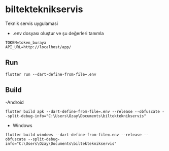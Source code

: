 # biltekteknikservis

Teknik servis uygulamasi

- .env dosyası oluştur ve şu değerleri tanımla

```
TOKEN=token_buraya
API_URL=http://localhost/app/
```

## Run

```
flutter run --dart-define-from-file=.env
```

## Build 

-Android

```
flutter build apk --dart-define-from-file=.env --release --obfuscate --split-debug-info="C:\Users\Ozay\Documents\biltekteknikservis"
```

- Windows

```
flutter build windows --dart-define-from-file=.env --release --obfuscate --split-debug-info="C:\Users\Ozay\Documents\biltekteknikservis"
```